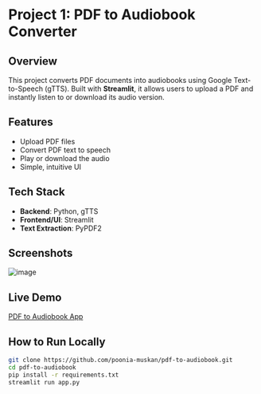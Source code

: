 # Project 1: PDF to Audiobook Converter

## Overview
This project converts PDF documents into audiobooks using Google Text-to-Speech (gTTS). Built with **Streamlit**, it allows users to upload a PDF and instantly listen to or download its audio version.

## Features
- Upload PDF files
- Convert PDF text to speech
- Play or download the audio
- Simple, intuitive UI

## Tech Stack
- **Backend**: Python, gTTS
- **Frontend/UI**: Streamlit
- **Text Extraction**: PyPDF2

## Screenshots
![image](https://github.com/user-attachments/assets/1d99911a-318a-41ce-8d9c-ea1cf226d488)


## Live Demo
[PDF to Audiobook App](https://pdf-to-audiobook-hmgectuhkhcrfjxqd5hemv.streamlit.app/)

## How to Run Locally
```bash
git clone https://github.com/poonia-muskan/pdf-to-audiobook.git
cd pdf-to-audiobook
pip install -r requirements.txt
streamlit run app.py
